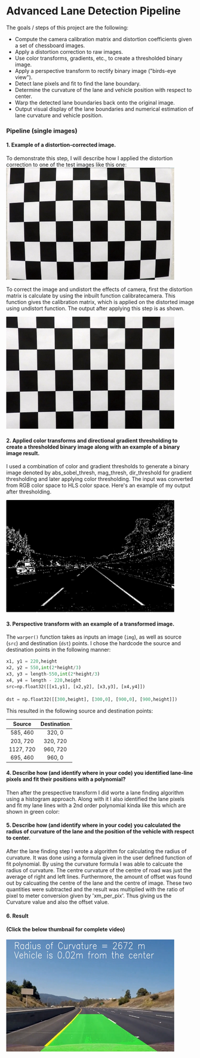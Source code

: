 # Advanced Lane Detection Pipeline

The goals / steps of this project are the following:

* Compute the camera calibration matrix and distortion coefficients given a set of chessboard images.
* Apply a distortion correction to raw images.
* Use color transforms, gradients, etc., to create a thresholded binary image.
* Apply a perspective transform to rectify binary image ("birds-eye view").
* Detect lane pixels and fit to find the lane boundary.
* Determine the curvature of the lane and vehicle position with respect to center.
* Warp the detected lane boundaries back onto the original image.
* Output visual display of the lane boundaries and numerical estimation of lane curvature and vehicle position.

### Pipeline (single images)

#### 1. Example of a distortion-corrected image.

To demonstrate this step, I will describe how I applied the distortion correction to one of the test images like this one:
<img src="before_calibration1.jpg" height="300" width="450">

To correct the image and undistort the effects of camera, first the distortion matrix is calculate by using the inbuilt function calibratecamera. This function gives the calibration matrix, which is applied on the distorted image using undistort function. The output after applying this step is as shown.


<img src="calibration1.jpg" height="300" width="450">

#### 2. Applied color transforms and directional gradient thresholding to create a thresholded binary image along with an example of a binary image result.

I used a combination of color and gradient thresholds to generate a binary image  denoted by abs_sobel_thresh, mag_thresh, dir_threshold for gradient thresholding and later applying color thresholding. The input was converted from RGB color space to HLS color space. Here's an example of my output after thresholding.

<img src="Binary_combo.jpg" height="300" width="450">

#### 3. Perspective transform with an example of a transformed image.

  The `warper()` function takes as inputs an image (`img`), as well as source (`src`) and destination (`dst`) points.  I chose the hardcode the source and destination points in the following manner:

```python
x1, y1 = 220,height
x2, y2 = 550,int(2*height/3)
x3, y3 = length-550,int(2*height/3)
x4, y4 = length - 220,height
src=np.float32([[x1,y1], [x2,y2], [x3,y3], [x4,y4]])
    
dst = np.float32([[300,height], [300,0], [900,0], [900,height]])
```

This resulted in the following source and destination points:

| Source        | Destination   | 
|:-------------:|:-------------:| 
| 585, 460      | 320, 0        | 
| 203, 720      | 320, 720      |
| 1127, 720     | 960, 720      |
| 695, 460      | 960, 0        |


[alt text]: ".\output_images\warped_straight_lines.jpg" "Perspective Transform"

#### 4. Describe how (and identify where in your code) you identified lane-line pixels and fit their positions with a polynomial?

Then after the prespective transform I did worte a lane finding algorithm using a histogram approach. Along with it I also identified the lane pixels and fit my lane lines with a 2nd order polynomial kinda like this which are shown in green color:

[alt text]: ".\output_images\Color_fit_lines.jpg" "Lane pixel finding"

#### 5. Describe how (and identify where in your code) you calculated the radius of curvature of the lane and the position of the vehicle with respect to center.

After the lane finding step I wrote a algorithm for calculating the radius of curvature. It was done using a formula given in the user defined function of fit polynomial. By using the curvature formula I was able to calcuate the radius of curvature. The centre curvature of the centre of road was just the average of right and left lines. Furthermore, the amount of offset was found out by calcuating the centre of the lane and the centre of image. These two quantities were subtracted and the result was multiplied with the ratio of pixel to meter conversion given by 'xm_per_pix'. Thus giving us the Curvature value and also the offset value.  

#### 6. Result 
#### (Click the below thumbnail for complete video)
<a href="https://youtu.be/lEwCjSDabyE"> <img src="Thumbnail.png" height="300" width="450"> </a> 


